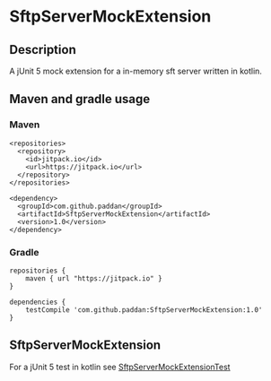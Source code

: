 # SftpServerMockExtension

## Description
A jUnit 5 mock extension for a in-memory sft server written in kotlin.

## Maven and gradle usage

### Maven
```
<repositories>
  <repository>
    <id>jitpack.io</id>
    <url>https://jitpack.io</url>
  </repository>
</repositories>

<dependency>
  <groupId>com.github.paddan</groupId>
  <artifactId>SftpServerMockExtension</artifactId>
  <version>1.0</version>
</dependency>
```

### Gradle
```
repositories {
    maven { url "https://jitpack.io" }
}

dependencies {
    testCompile 'com.github.paddan:SftpServerMockExtension:1.0'
}
```

## SftpServerMockExtension

For a jUnit 5 test in kotlin see [SftpServerMockExtensionTest](src/test/kotlin/com/github/paddan/sftpserver/SftpServerMockExtensionTest.kt)
